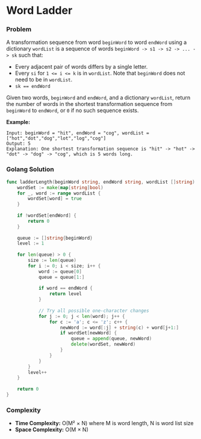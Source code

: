 # Word Ladder

### Problem
A transformation sequence from word `beginWord` to word `endWord` using a dictionary `wordList` is a sequence of words `beginWord -> s1 -> s2 -> ... -> sk` such that:
- Every adjacent pair of words differs by a single letter.
- Every `si` for `1 <= i <= k` is in `wordList`. Note that `beginWord` does not need to be in `wordList`.
- `sk == endWord`

Given two words, `beginWord` and `endWord`, and a dictionary `wordList`, return the number of words in the shortest transformation sequence from `beginWord` to `endWord`, or `0` if no such sequence exists.

**Example:**
```
Input: beginWord = "hit", endWord = "cog", wordList = ["hot","dot","dog","lot","log","cog"]
Output: 5
Explanation: One shortest transformation sequence is "hit" -> "hot" -> "dot" -> "dog" -> "cog", which is 5 words long.
```

### Golang Solution

```go
func ladderLength(beginWord string, endWord string, wordList []string) int {
    wordSet := make(map[string]bool)
    for _, word := range wordList {
        wordSet[word] = true
    }
    
    if !wordSet[endWord] {
        return 0
    }
    
    queue := []string{beginWord}
    level := 1
    
    for len(queue) > 0 {
        size := len(queue)
        for i := 0; i < size; i++ {
            word := queue[0]
            queue = queue[1:]
            
            if word == endWord {
                return level
            }
            
            // Try all possible one-character changes
            for j := 0; j < len(word); j++ {
                for c := 'a'; c <= 'z'; c++ {
                    newWord := word[:j] + string(c) + word[j+1:]
                    if wordSet[newWord] {
                        queue = append(queue, newWord)
                        delete(wordSet, newWord)
                    }
                }
            }
        }
        level++
    }
    
    return 0
}
```

### Complexity
- **Time Complexity:** O(M² × N) where M is word length, N is word list size
- **Space Complexity:** O(M × N)

